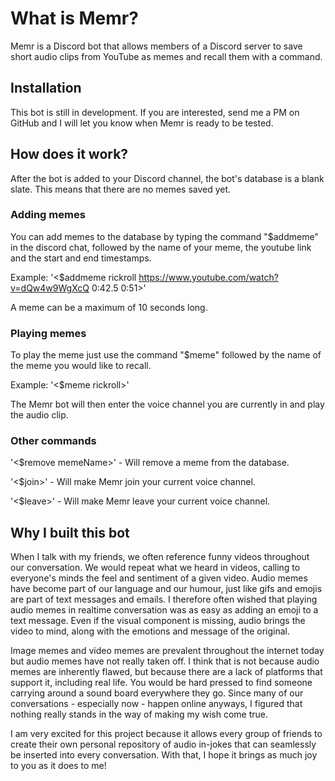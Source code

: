 # What is Memr?
Memr is a Discord bot that allows members of a Discord server to save short audio clips from YouTube as memes and recall them with a command. 


## Installation
This bot is still in development. If you are interested, send me a PM on GitHub and I will let you know when Memr is ready to be tested.


## How does it work?
After the bot is added to your Discord channel, the bot's database is a blank slate. This means that there are no memes saved yet. 

### Adding memes
You can add memes to the database by typing the command "$addmeme" in the discord chat, followed by the name of your meme, the youtube link and the start and end timestamps.

Example: 
'<$addmeme rickroll https://www.youtube.com/watch?v=dQw4w9WgXcQ 0:42.5 0:51>'

A meme can be a maximum of 10 seconds long. 

### Playing memes
To play the meme just use the command "$meme" followed by the name of the meme you would like to recall. 

Example:
'<$meme rickroll>'

The Memr bot will then enter the voice channel you are currently in and play the audio clip. 

### Other commands

'<$remove memeName>' - Will remove a meme from the database. 

'<$join>' - Will make Memr join your current voice channel.

'<$leave>' - Will make Memr leave your current voice channel. 


## Why I built this bot
When I talk with my friends, we often reference funny videos throughout our conversation. We would repeat what we heard in videos, calling to everyone's minds the feel and sentiment of a given video. Audio memes have become part of our language and our humour, just like gifs and emojis are part of text messages and emails. I therefore often wished that playing audio memes in realtime conversation was as easy as adding an emoji to a text message. Even if the visual component is missing, audio brings the video to mind, along with the emotions and message of the original. 

Image memes and video memes are prevalent throughout the internet today but audio memes have not really taken off. I think that is not because audio memes are inherently flawed, but because there are a lack of platforms that support it, including real life. You would be hard pressed to find someone carrying around a sound board everywhere they go. Since many of our conversations - especially now - happen online anyways, I figured that nothing really stands in the way of making my wish come true. 

I am very excited for this project because it allows every group of friends to create their own personal repository of audio in-jokes that can seamlessly be inserted into every conversation. With that, I hope it brings as much joy to you as it does to me!